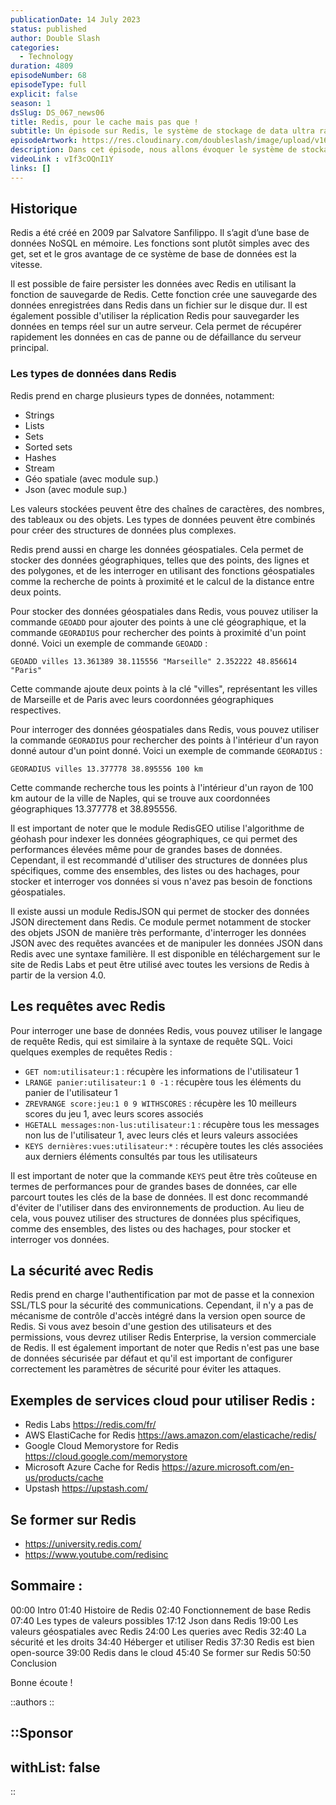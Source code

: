 ```yaml
---
publicationDate: 14 July 2023
status: published
author: Double Slash
categories:
  - Technology
duration: 4809
episodeNumber: 68
episodeType: full
explicit: false
season: 1
dsSlug: DS_067_news06
title: Redis, pour le cache mais pas que !
subtitle: Un épisode sur Redis, le système de stockage de data ultra rapide !
episodeArtwork: https://res.cloudinary.com/doubleslash/image/upload/v1687790575/episode/ART_65_news_juin_23_x7lgq4.png
description: Dans cet épisode, nous allons évoquer le système de stockage de données Redis. Alex, s’intéresse et travaille avec Redis depuis quelques mois. Il a découvert tout un tas de fonctionnalités que beaucoup d’entre nous ignorent. En effet, pour une majorité, Redis est utilisé pour mettre en cache des données brut. Un épisode de podcast qui devrait vous donner envie d’en savoir plus sur Redis !
videoLink : vIf3cOQnI1Y
links: []
---
```

## Historique

Redis a été créé en 2009 par Salvatore Sanfilippo. Il s’agit d’une base de données NoSQL en mémoire. Les fonctions sont plutôt simples avec des get, set et le gros avantage de ce système de base de données est la vitesse.

Il est possible de faire persister les données avec Redis en utilisant la fonction de sauvegarde de Redis. Cette fonction crée une sauvegarde des données enregistrées dans Redis dans un fichier sur le disque dur. Il est également possible d'utiliser la réplication Redis pour sauvegarder les données en temps réel sur un autre serveur. Cela permet de récupérer rapidement les données en cas de panne ou de défaillance du serveur principal.

### Les types de données dans Redis

Redis prend en charge plusieurs types de données, notamment:

- Strings
- Lists
- Sets
- Sorted sets
- Hashes
- Stream
- Géo spatiale (avec module sup.)
- Json (avec module sup.)

Les valeurs stockées peuvent être des chaînes de caractères, des nombres, des tableaux ou des objets. Les types de données peuvent être combinés pour créer des structures de données plus complexes.

Redis prend aussi en charge les données géospatiales. Cela permet de stocker des données géographiques, telles que des points, des lignes et des polygones, et de les interroger en utilisant des fonctions géospatiales comme la recherche de points à proximité et le calcul de la distance entre deux points.

Pour stocker des données géospatiales dans Redis, vous pouvez utiliser la commande `GEOADD` pour ajouter des points à une clé géographique, et la commande `GEORADIUS` pour rechercher des points à proximité d'un point donné. Voici un exemple de commande `GEOADD` :

```
GEOADD villes 13.361389 38.115556 "Marseille" 2.352222 48.856614 "Paris"

```

Cette commande ajoute deux points à la clé "villes", représentant les villes de Marseille et de Paris avec leurs coordonnées géographiques respectives.

Pour interroger des données géospatiales dans Redis, vous pouvez utiliser la commande `GEORADIUS` pour rechercher des points à l'intérieur d'un rayon donné autour d'un point donné. Voici un exemple de commande `GEORADIUS` :

```
GEORADIUS villes 13.377778 38.895556 100 km

```

Cette commande recherche tous les points à l'intérieur d'un rayon de 100 km autour de la ville de Naples, qui se trouve aux coordonnées géographiques 13.377778 et 38.895556.

Il est important de noter que le module RedisGEO utilise l'algorithme de géohash pour indexer les données géographiques, ce qui permet des performances élevées même pour de grandes bases de données. Cependant, il est recommandé d'utiliser des structures de données plus spécifiques, comme des ensembles, des listes ou des hachages, pour stocker et interroger vos données si vous n'avez pas besoin de fonctions géospatiales.

Il existe aussi un module RedisJSON qui permet de stocker des données JSON directement dans Redis. Ce module permet notamment de stocker des objets JSON de manière très performante, d'interroger les données JSON avec des requêtes avancées et de manipuler les données JSON dans Redis avec une syntaxe familière. Il est disponible en téléchargement sur le site de Redis Labs et peut être utilisé avec toutes les versions de Redis à partir de la version 4.0.

## Les requêtes avec Redis

Pour interroger une base de données Redis, vous pouvez utiliser le langage de requête Redis, qui est similaire à la syntaxe de requête SQL. Voici quelques exemples de requêtes Redis :

- `GET nom:utilisateur:1` : récupère les informations de l'utilisateur 1
- `LRANGE panier:utilisateur:1 0 -1` : récupère tous les éléments du panier de l'utilisateur 1
- `ZREVRANGE score:jeu:1 0 9 WITHSCORES` : récupère les 10 meilleurs scores du jeu 1, avec leurs scores associés
- `HGETALL messages:non-lus:utilisateur:1` : récupère tous les messages non lus de l'utilisateur 1, avec leurs clés et leurs valeurs associées
- `KEYS dernières:vues:utilisateur:*` : récupère toutes les clés associées aux derniers éléments consultés par tous les utilisateurs

Il est important de noter que la commande `KEYS` peut être très coûteuse en termes de performances pour de grandes bases de données, car elle parcourt toutes les clés de la base de données. Il est donc recommandé d'éviter de l'utiliser dans des environnements de production. Au lieu de cela, vous pouvez utiliser des structures de données plus spécifiques, comme des ensembles, des listes ou des hachages, pour stocker et interroger vos données.

## La sécurité avec Redis

Redis prend en charge l'authentification par mot de passe et la connexion SSL/TLS pour la sécurité des communications. Cependant, il n'y a pas de mécanisme de contrôle d'accès intégré dans la version open source de Redis. Si vous avez besoin d'une gestion des utilisateurs et des permissions, vous devrez utiliser Redis Enterprise, la version commerciale de Redis. Il est également important de noter que Redis n'est pas une base de données sécurisée par défaut et qu'il est important de configurer correctement les paramètres de sécurité pour éviter les attaques.

## Exemples de services cloud pour utiliser Redis :

- Redis Labs https://redis.com/fr/
- AWS ElastiCache for Redis https://aws.amazon.com/elasticache/redis/
- Google Cloud Memorystore for Redis https://cloud.google.com/memorystore
- Microsoft Azure Cache for Redis https://azure.microsoft.com/en-us/products/cache
- Upstash https://upstash.com/

## Se former sur Redis

- https://university.redis.com/
- https://www.youtube.com/redisinc


## Sommaire :

00:00 Intro
01:40 Histoire de Redis
02:40 Fonctionnement de base Redis
07:40 Les types de valeurs possibles
17:12 Json dans Redis
19:00 Les valeurs géospatiales avec Redis
24:00 Les queries avec Redis
32:40 La sécurité et les droits
34:40 Héberger et utiliser Redis
37:30 Redis est bien open-source
39:00 Redis dans le cloud
45:40 Se former sur Redis
50:50 Conclusion


Bonne écoute !

::authors
::

::Sponsor
---

withList: false
---

::
